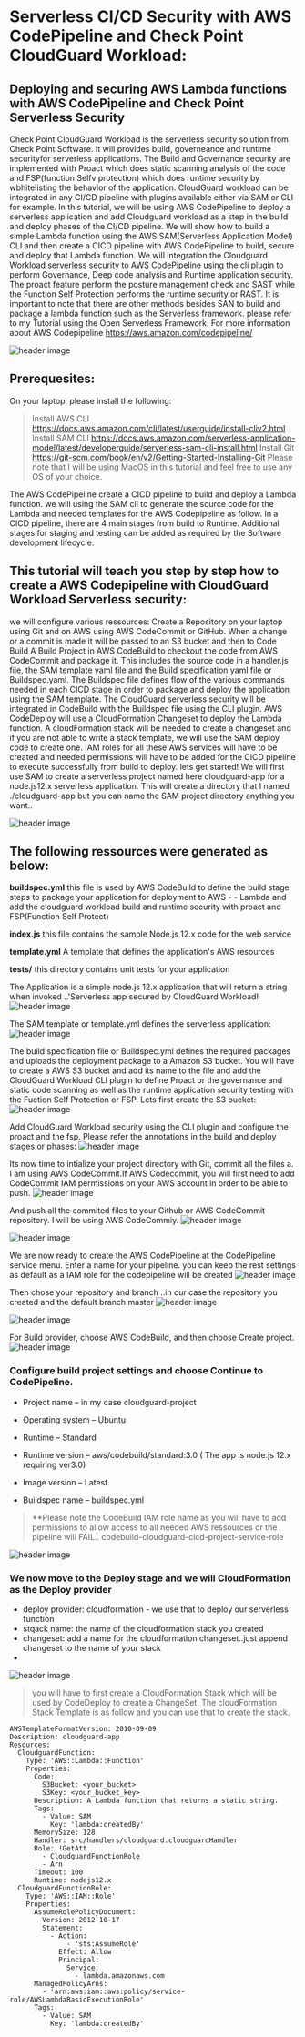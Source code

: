 # Serverless CI/CD Security with AWS CodePipeline and Check Point CloudGuard Workload:
## Deploying and securing AWS Lambda functions with AWS CodePipeline and Check Point Serverless Security

Check Point CloudGuard Workload is the serverless security solution from Check Point Software. It will provides build, governeance and runtime securityfor serverless applications. 
The Build and Governance security are implemented with Proact which does static scanning analysis of the code and FSP(function Selfv protection) which does runtime security by wbhitelisting the behavior of the application. CloudGuard workload can be integrated in any CI/CD pipeline with plugins available either via SAM or CLI for example. 
In this tutorial, we will be using AWS CodePipeline to deploy a serverless application and add Cloudguard workload as a step in the build and deploy phases of the CI/CD pipeline. We will show how to build a simple Lambda function using the AWS SAM(Serverless Application Model) CLI and then create a CICD pipeline with AWS CodePipeline to build, secure and deploy that Lambda function. We will integration the Cloudguard Workload serverless security to AWS CodePipeline using the cli plugin to perform Governance, Deep code analysis and Runtime application security. The proact feature perform the posture management check and SAST while the Function Self Protection performs the runtime security or RAST.
It is important to note that there are other methods besides SAN to build and package a lambda function such as the Serverless framework. please refer to my Tutorial using the Open Serverless Framework. For more information about AWS Codepipeline https://aws.amazon.com/codepipeline/

 ![header image](pipe2.png) 
 
## Prerequesites:
On your laptop, please install the following:

> Install AWS CLI https://docs.aws.amazon.com/cli/latest/userguide/install-cliv2.html
> Install SAM CLI https://docs.aws.amazon.com/serverless-application-model/latest/developerguide/serverless-sam-cli-install.html
> Install Git https://git-scm.com/book/en/v2/Getting-Started-Installing-Git
> Please note that I will be using MacOS in this tutorial and feel free to use any OS of your choice.

The AWS CodePipeline create a CICD pipeline to build and deploy a Lambda function. we will using the SAM cli to generate the source code for the Lambda and needed templates for the AWS Codepipeline as follow. 
In a CICD pipeline, there are 4 main stages from build to Runtime. Additional stages for staging and testing can be added as required by the Software development lifecycle.

## This tutorial will teach you step by step how to create a AWS Codepipeline with CloudGuard Workload Serverless security:
we will configure various ressources:
Create a Repository on your laptop using Git and on AWS using AWS CodeCommit or GitHub. When a change or a commit is made it will be passed to an S3 bucket and then to Code Build
A Build Project in AWS CodeBuild to checkout the code from AWS CodeCommit and package it. This includes the source code in a handler.js file, the SAM template yaml file and the Build specification yaml file or Buildspec.yaml. The Buildspec file defines flow of the various commands needed in each CICD stage in order to package and deploy the application using the SAM template. The CloudGuard serverless security will be integrated in CodeBuild with the Buildspec file using the CLI plugin.
AWS CodeDeploy will use a CloudFormation Changeset to deploy the Lambda function. A cloudFormation stack will be needed to create a changeset and if you are not able to write a stack template, we will use the SAM deploy code to create one.
IAM roles for all these AWS services will have to be created and needed permissions will have to be added for the CICD pipeline to execute successfully from build to deploy.
lets get started!
We will first use SAM to create a serverless project named here cloudguard-app for a node.js12.x serverless application. This will create a directory that I named ./cloudguard-app but you can name the SAM project directory anything you want..

![header image](sam2.png) 

## The following ressources were generated as below:

**buildspec.yml** this file is used by AWS CodeBuild to define the build stage steps to package your application for deployment to AWS - - Lambda and add the cloudguard workload build and runtime security with proact and FSP(Function Self Protect)

**index.js** this file contains the sample Node.js 12.x code for the web service

**template.yml** A template that defines the application's AWS resources

**tests/** this directory contains unit tests for your application

The Application is a simple node.js 12.x application that will return a string when invoked ..'Serverless app secured by CloudGuard Workload!
![header image](src.png) 

The SAM template or template.yml defines the serverless application: 
![header image](temp1.png) 

The build specification file or Buildspec.yml defines the required packages and uploads the deployment package to a Amazon S3 bucket.
You will have to create a AWS S3 bucket and add its name to the file and add the CloudGuard Workload CLI plugin to define Proact or the governance and static code scanning as well as the runtime application security testing with the Fuction Self Protection or FSP.
Lets first create the S3 bucket: 
![header image](s33.png) 

Add CloudGuard Workload security using the CLI plugin and configure the proact and the fsp. Please refer the annotations in the build and deploy stages or phases: 
![header image](build1.png) 

Its now time to intialize your project directory with Git, commit all the files a.
I am using AWS CodeCommit.If AWS Codecommit, you will first need to add CodeCommit IAM permissions on your AWS account in order to be able to push.
![header image](git1.png) 

And push all the commited files to your Github or AWS CodeCommit repository. I will be using AWS CodeCommiy.
![header image](git3.png) 

![header image](ccom.png) 

We are now ready to create the AWS CodePipeline at the CodePipeline service menu.
Enter a name for your pipeline. you can keep the rest settings as default as a IAM role for the codepipeline will be created
![header image](cpipe1.png) 

Then chose your repository and branch ..in our case the repository you created and the default branch master
![header image](cpipe3.png) 

![header image](cpipe4.png) 

For Build provider, choose AWS CodeBuild, and then choose Create project.
![header image](cpipe5.png) 

### Configure build project settings and choose Continue to CodePipeline.

* Project name – <your project name> in my case cloudguard-project

* Operating system – Ubuntu

* Runtime – Standard

* Runtime version – aws/codebuild/standard:3.0 ( The app is node.js 12.x requiring ver3.0)

* Image version – Latest

* Buildspec name – buildspec.yml

> **Please note the CodeBuild IAM role name as you will have to add permissions to allow access to all needed AWS ressources or the pipeline will FAIL..
> codebuild-cloudguard-cicd-project-service-role

![header image](cpipe6.png) 

### We now move to the Deploy stage and we will CloudFormation as the Deploy provider
* deploy provider: cloudformation - we use that to deploy our serverless function
* stqack name: the name of the cloudformation stack you created 
* changeset: add a name for the cloudformation changeset..just append changeset to the name of your stack
*

![header image](cpipe8.png) 

> you will have to first create a CloudFormation Stack which will be used by CodeDeploy to create a ChangeSet.
The cloudFormation Stack Template is as follow and you can use that to create the stack.
```
AWSTemplateFormatVersion: 2010-09-09
Description: cloudguard-app
Resources:
  CloudguardFunction:
    Type: 'AWS::Lambda::Function'
    Properties:
      Code:
        S3Bucket: <your_bucket>
        S3Key: <your_bucket_key>
      Description: A Lambda function that returns a static string.
      Tags:
        - Value: SAM
          Key: 'lambda:createdBy'
      MemorySize: 128
      Handler: src/handlers/cloudguard.cloudguardHandler
      Role: !GetAtt 
        - CloudguardFunctionRole
        - Arn
      Timeout: 100
      Runtime: nodejs12.x
  CloudguardFunctionRole:
    Type: 'AWS::IAM::Role'
    Properties:
      AssumeRolePolicyDocument:
        Version: 2012-10-17
        Statement:
          - Action:
              - 'sts:AssumeRole'
            Effect: Allow
            Principal:
              Service:
                - lambda.amazonaws.com
      ManagedPolicyArns:
        - 'arn:aws:iam::aws:policy/service-role/AWSLambdaBasicExecutionRole'
      Tags:
        - Value: SAM
          Key: 'lambda:createdBy'
          
```
